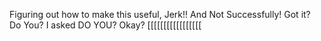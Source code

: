 Figuring out how to make this useful, Jerk!! And Not Successfully! Got it? Do You? I asked DO YOU? Okay? [[[[[[[[[[[[[[[[[

